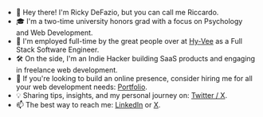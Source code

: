 - 👋 Hey there! I'm Ricky DeFazio, but you can call me Riccardo.
- 🎓 I'm a two-time university honors grad with a focus on Psychology and Web Development.
- 💼 I'm employed full-time by the great people over at [Hy-Vee](https://www.hy-vee.com/) as a Full Stack Software Engineer.
- 🛠️ On the side, I'm an Indie Hacker building SaaS products and engaging in freelance web development.
- 🚀 If you're looking to build an online presence, consider hiring me for all your web development needs: [Portfolio](https://rickydefazio.github.io).
- 💡 Sharing tips, insights, and my personal journey on: [Twitter / X](https://twitter.com/rickydefazio).
- 📫 The best way to reach me: [LinkedIn](https://linkedin.com/in/rickydefazio) or [X](https://twitter.com/rickydefazio).
